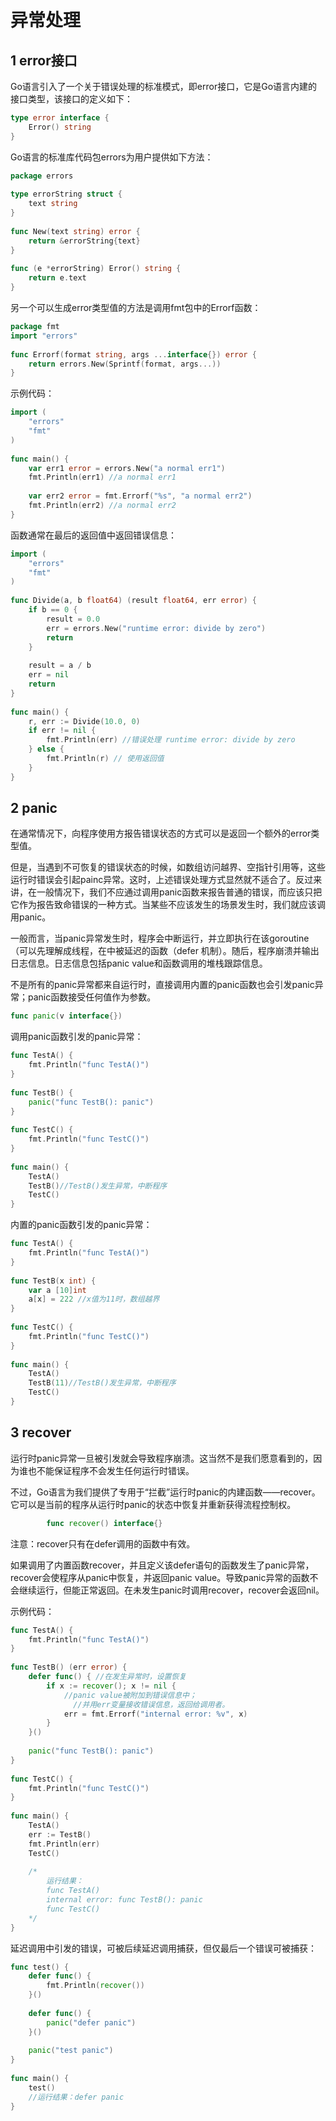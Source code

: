 # 异常处理

## 1 error接口

Go语言引入了一个关于错误处理的标准模式，即error接口，它是Go语言内建的接口类型，该接口的定义如下：

```go
type error interface {
    Error() string
}
```

Go语言的标准库代码包errors为用户提供如下方法：

```go
package errors
 
type errorString struct { 
    text string 
}
 
func New(text string) error { 
    return &errorString{text} 
}
 
func (e *errorString) Error() string { 
    return e.text 
}
```

另一个可以生成error类型值的方法是调用fmt包中的Errorf函数：

```go
package fmt
import "errors"
 
func Errorf(format string, args ...interface{}) error {
    return errors.New(Sprintf(format, args...))
}
```

示例代码：

```go
import (
    "errors"
    "fmt"
)
 
func main() {
    var err1 error = errors.New("a normal err1")
    fmt.Println(err1) //a normal err1
 
    var err2 error = fmt.Errorf("%s", "a normal err2")
    fmt.Println(err2) //a normal err2
}
```

函数通常在最后的返回值中返回错误信息：

```go
import (
    "errors"
    "fmt"
)
 
func Divide(a, b float64) (result float64, err error) {
    if b == 0 {
        result = 0.0
        err = errors.New("runtime error: divide by zero")
        return
    }
 
    result = a / b
    err = nil
    return
}
 
func main() {
    r, err := Divide(10.0, 0)
    if err != nil {
        fmt.Println(err) //错误处理 runtime error: divide by zero
    } else {
        fmt.Println(r) // 使用返回值
    }
}
```

## 2 panic

在通常情况下，向程序使用方报告错误状态的方式可以是返回一个额外的error类型值。 

但是，当遇到不可恢复的错误状态的时候，如数组访问越界、空指针引用等，这些运行时错误会引起painc异常。这时，上述错误处理方式显然就不适合了。反过来讲，在一般情况下，我们不应通过调用panic函数来报告普通的错误，而应该只把它作为报告致命错误的一种方式。当某些不应该发生的场景发生时，我们就应该调用panic。

一般而言，当panic异常发生时，程序会中断运行，并立即执行在该goroutine（可以先理解成线程，在中被延迟的函数（defer 机制）。随后，程序崩溃并输出日志信息。日志信息包括panic value和函数调用的堆栈跟踪信息。

不是所有的panic异常都来自运行时，直接调用内置的panic函数也会引发panic异常；panic函数接受任何值作为参数。

```go
func panic(v interface{})
```

调用panic函数引发的panic异常：

```go
func TestA() {
    fmt.Println("func TestA()")
}
 
func TestB() {
    panic("func TestB(): panic")
}
 
func TestC() {
    fmt.Println("func TestC()")
}
 
func main() {
    TestA()
    TestB()//TestB()发生异常，中断程序
    TestC()
}
```

内置的panic函数引发的panic异常：

```go
func TestA() {
    fmt.Println("func TestA()")
}
 
func TestB(x int) {
    var a [10]int
    a[x] = 222 //x值为11时，数组越界
}
 
func TestC() {
    fmt.Println("func TestC()")
}
 
func main() {
    TestA()
    TestB(11)//TestB()发生异常，中断程序
    TestC()
}
```

## 3 recover

运行时panic异常一旦被引发就会导致程序崩溃。这当然不是我们愿意看到的，因为谁也不能保证程序不会发生任何运行时错误。

不过，Go语言为我们提供了专用于“拦截”运行时panic的内建函数——recover。它可以是当前的程序从运行时panic的状态中恢复并重新获得流程控制权。

```go
        func recover() interface{}
```

注意：recover只有在defer调用的函数中有效。

如果调用了内置函数recover，并且定义该defer语句的函数发生了panic异常，recover会使程序从panic中恢复，并返回panic value。导致panic异常的函数不会继续运行，但能正常返回。在未发生panic时调用recover，recover会返回nil。

示例代码：

```go
func TestA() {
    fmt.Println("func TestA()")
}
 
func TestB() (err error) {
    defer func() { //在发生异常时，设置恢复
        if x := recover(); x != nil {
            //panic value被附加到错误信息中；
              //并用err变量接收错误信息，返回给调用者。
            err = fmt.Errorf("internal error: %v", x)
        }
    }()
 
    panic("func TestB(): panic")
}
 
func TestC() {
    fmt.Println("func TestC()")
}
 
func main() {
    TestA()
    err := TestB()
    fmt.Println(err)
    TestC()
 
    /*
        运行结果：
        func TestA()
        internal error: func TestB(): panic
        func TestC()
    */
}
```

延迟调用中引发的错误，可被后续延迟调用捕获，但仅最后⼀个错误可被捕获：

```go
func test() {
    defer func() {
        fmt.Println(recover())
    }()
 
    defer func() {
        panic("defer panic")
    }()
 
    panic("test panic")
}
 
func main() {
    test()
    //运行结果：defer panic
}
```

